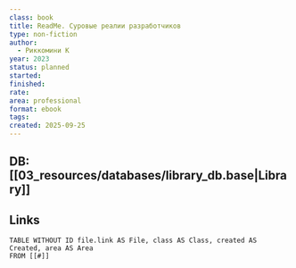 ```yaml
---
class: book
title: ReadMe. Суровые реалии разработчиков
type: non-fiction
author:
  - Риккомини К
year: 2023
status: planned
started:
finished:
rate:
area: professional
format: ebook
tags:
created: 2025-09-25
---
```

## DB: [[03_resources/databases/library_db.base|Library]]

## Links

```dataview
TABLE WITHOUT ID file.link AS File, class AS Class, created AS Created, area AS Area
FROM [[#]]
````